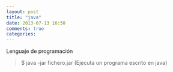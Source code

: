 ```yaml
---
layout: post
title: "java"
date: 2013-07-13 16:50
comments: true
categories: 
---
```

Lenguaje de programación 

>$ java -jar fichero.jar  (Ejecuta un programa escrito en java)

